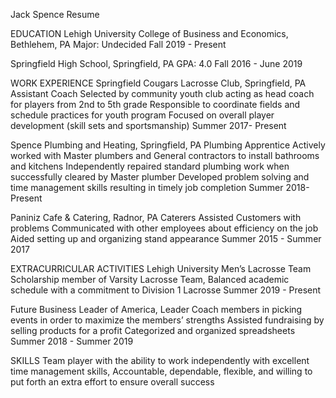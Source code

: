 Jack Spence Resume

EDUCATION
Lehigh University College of Business and Economics, Bethlehem, PA
Major: Undecided
Fall 2019 - Present

Springfield High School, Springfield, PA
GPA: 4.0
Fall 2016 - June 2019

WORK EXPERIENCE
Springfield Cougars Lacrosse Club, Springfield, PA
Assistant Coach
Selected by community youth club acting as head coach for players from 2nd to 5th grade
Responsible to coordinate fields and schedule practices for youth program
Focused on overall player development (skill sets and sportsmanship)
Summer 2017- Present

Spence Plumbing and Heating, Springfield, PA 
Plumbing Apprentice
Actively worked with Master plumbers and General contractors to install bathrooms and kitchens
Independently repaired standard plumbing work when successfully cleared by Master plumber
Developed problem solving and time management skills resulting in timely job completion
Summer 2018- Present

Paniniz Cafe & Catering, Radnor, PA
Caterers
Assisted Customers with problems
Communicated with other employees about efficiency on the job
Aided setting up and organizing stand appearance
Summer 2015 - Summer 2017

EXTRACURRICULAR ACTIVITIES
Lehigh University Men’s Lacrosse Team
Scholarship member of Varsity Lacrosse Team,
Balanced academic schedule with a commitment to Division 1 Lacrosse
Summer 2019 - Present

Future Business Leader of America, Leader
Coach members in picking events in order to maximize the members’ strengths
Assisted fundraising by selling products for a profit
Categorized and organized spreadsheets
Summer 2018 - Summer 2019

SKILLS
Team player with the ability to work independently with excellent time management skills, 
Accountable, dependable, flexible, and willing to put forth an extra effort to ensure overall success 
